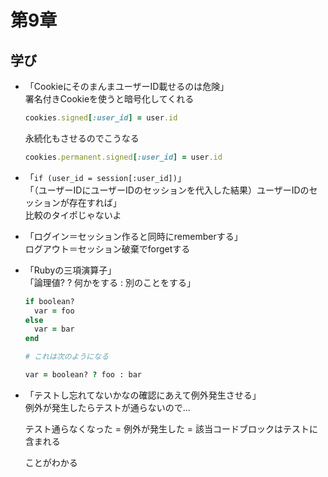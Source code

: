 #  第9章

## 学び

- 「CookieにそのまんまユーザーID載せるのは危険」  
    署名付きCookieを使うと暗号化してくれる  
    ```ruby
    cookies.signed[:user_id] = user.id
    ```
    永続化もさせるのでこうなる  
    ```ruby
    cookies.permanent.signed[:user_id] = user.id
    ```

- 「`if (user_id = session[:user_id])`」  
    「（ユーザーIDにユーザーIDのセッションを代入した結果）ユーザーIDのセッションが存在すれば」  
    比較のタイポじゃないよ

- 「ログイン＝セッション作ると同時にrememberする」  
    ログアウト＝セッション破棄でforgetする

- 「Rubyの三項演算子」  
    「論理値? ? 何かをする : 別のことをする」  
    ```ruby
    if boolean?
      var = foo
    else
      var = bar
    end

    # これは次のようになる

    var = boolean? ? foo : bar
    ```

- 「テストし忘れてないかなの確認にあえて例外発生させる」  
    例外が発生したらテストが通らないので...

    テスト通らなくなった = 例外が発生した = 該当コードブロックはテストに含まれる

    ことがわかる
